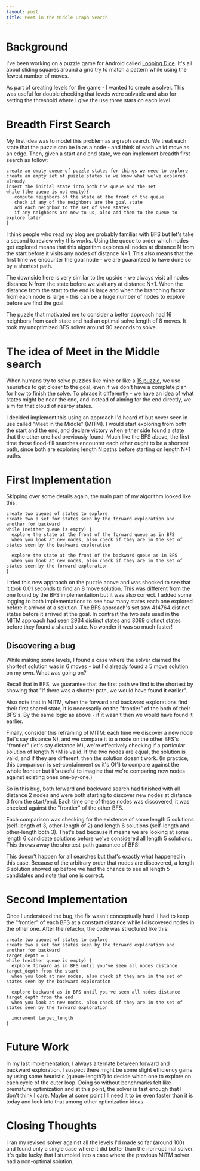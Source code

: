 ```yaml
---
layout: post
title: Meet in the Middle Graph Search
---
```


Background
==========

I've been working on a puzzle game for Android called [Looping
Dice](https://play.google.com/store/apps/details?id=com.joshmermelstein.loopingdice).
It's all about sliding squares around a grid try to match a pattern while using
the fewest number of moves.

As part of creating levels for the game - I wanted to create a solver. This was
useful for double checking that levels were solvable and also for setting the
threshold where I give the use three stars on each level.

Breadth First Search
====================

My first idea was to model this problem as a graph search. We treat each state
that the puzzle can be in as a node - and think of each valid move as an edge.
Then, given a start and end state, we can implement breadth first search as
follow:

    create an empty queue of puzzle states for things we need to explore
    create an empty set of puzzle states so we know what we've explored already
    insert the initial state into both the queue and the set
    while (the queue is not empty){
       compute neighbors of the state at the front of the queue
       check if any of the neighbors are the goal state
       add each neighbor to the set of seen states
       if any neighbors are new to us, also add them to the queue to explore later
    }

I think people who read my blog are probably familiar with BFS but let's take a
second to review why this works. Using the queue to order which nodes get
explored means that this algorithm explores all nodes at distance N from the
start before it visits any nodes of distance N+1. This also means that the first
time we encounter the goal node - we are guaranteed to have done so by a
shortest path.

The downside here is very similar to the upside - we always visit all nodes
distance N from the state before we visit any at distance N+1. When the distance
from the start to the end is large and when the branching factor from each node
is large - this can be a huge number of nodes to explore before we find the
goal.

The puzzle that motivated me to consider a better approach had 16 neighbors from
each state and had an optimal solve length of 8 moves. It took my unoptimized
BFS solver around 90 seconds to solve.

The idea of Meet in the Middle search
=====================================

When humans try to solve puzzles like mine or like a [15
puzzle](https://en.wikipedia.org/wiki/15_puzzle), we use heuristics to get
closer to the goal, even if we don't have a complete plan for how to finish the
solve. To phrase it differently - we have an idea of what states might be near
the end, and instead of aiming for the end directly, we aim for that cloud of
nearby states.

I decided implement this using an approach I'd heard of but never seen in use
called "Meet in the Middle" (MITM). I would start exploring from both the start
and the end, and declare victory when either side found a state that the other
one had previously found. Much like the BFS above, the first time these
flood-fill searches encounter each other ought to be a shortest path, since both
are exploring length N paths before starting on length N+1 paths. 

First Implementation
====================

Skipping over some details again, the main part of my algorithm looked like
this:

    create two queues of states to explore
    create two a set for states seen by the forward exploration and another for backward
    while (neither queue is empty) {
      explore the state at the front of the forward queue as in BFS
      when you look at new nodes, also check if they are in the set of states seen by the backward exploration
    
      explore the state at the front of the backward queue as in BFS
      when you look at new nodes, also check if they are in the set of states seen by the forward exploration
    }

I tried this new approach on the puzzle above and was shocked to see that it
took 0.01 seconds to find an 8 move solution. This was different from the one
found by the BFS implementation but it was also correct. I added some logging to
both implementations to see how many states each one explored before it arrived
at a solution. The BFS approach's set saw 414764 distinct states before it
arrived at the goal. In contrast the two sets used in the MITM approach had seen
2934 distinct states and 3069 distinct states before they found a shared state.
No wonder it was so much faster!

## Discovering a bug

While making some levels, I found a case where the solver claimed the shortest
solution was in 6 moves - but I'd already found a 5 move solution on my own.
What was going on?

Recall that in BFS, we guarantee that the first path we find is the shortest by
showing that "if there was a shorter path, we would have found it earlier".

Also note that in MITM, when the forward and backward explorations find their
first shared state, it is necessarily on the "frontier" of the both of their
BFS's. By the same logic as above - if it wasn't then we would have found it
earlier.

Finally, consider this reframing of MITM: each time we discover a new node
(let's say distance N), and we compare it to a node on the other BFS's
"frontier" (let's say distance M), we're effectively checking if a particular
solution of length N+M is valid. If the two nodes are equal, the solution is
valid, and if they are different, then the solution doesn't work. (In practice,
this comparison is set-containment so it's O(1) to compare against the whole
frontier but it's useful to imagine that we're comparing new nodes against
existing ones one-by-one.)

So in this bug, both forward and backward search had finished with all distance 2
nodes and were both starting to discover new nodes at distance 3 from the
start/end. Each time one of these nodes was discovered, it was checked against
the "frontier" of the other BFS.

Each comparison was checking for the existence of some length 5 solutions
(self-length of 3, other-length of 2) and length 6 solutions (self-length and
other-length both 3). That's bad because it means we are looking at some length
6 candidate solutions before we've considered all length 5 solutions. This
throws away the shortest-path guarantee of BFS!

This doesn't happen for all searches but that's exactly what happened in this
case. Because of the arbitrary order that nodes are discovered, a length 6
solution showed up before we had the chance to see all length 5 candidates and
note that one is correct.

Second Implementation
=====================

Once I understood the bug, the fix wasn't conceptually hard. I had to keep the
"frontier" of each BFS at a constant distance while I discovered nodes in the
other one. After the refactor, the code was structured like this:


    create two queues of states to explore
    create two a set for states seen by the forward exploration and another for backward
    target_depth = 1
    while (neither queue is empty) {
      explore forward as in BFS until you've seen all nodes distance target_depth from the start
      when you look at new nodes, also check if they are in the set of states seen by the backward exploration

      explore backward as in BFS until you've seen all nodes distance target_depth from the end
      when you look at new nodes, also check if they are in the set of states seen by the forward exploration

      increment target_length
    }

Future Work
===========

In my last implementation, I always alternate between forward and backward
exploration. I suspect there might be some slight efficiency gains by using some
heuristic (queue-length?) to decide which one to explore on each cycle of the
outer loop. Doing so without benchmarks felt like premature optimization and at
this point, the solver is fast enough that I don't think I care. Maybe at some
point I'll need it to be even faster than it is today and look into that among
other optimization ideas.

Closing Thoughts
================

I ran my revised solver against all the levels I'd made so far (around 100) and
found only a single case where it did better than the non-optimal solver. It's quite
lucky that I stumbled into a case where the previous MITM solver had a
non-optimal solution.
